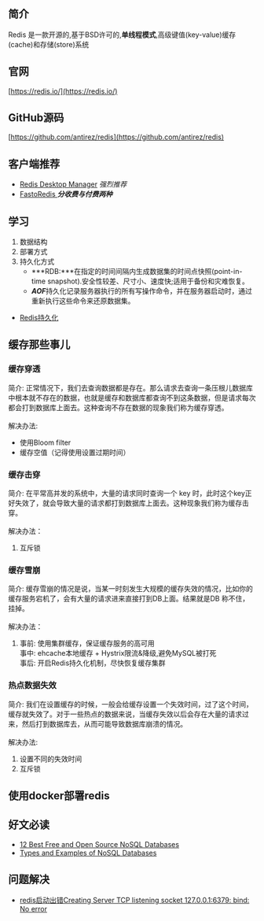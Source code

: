 ## 简介
Redis 是一款开源的,基于BSD许可的,**单线程模式**,高级键值(key-value)缓存(cache)和存储(store)系统
## 官网
[https://redis.io/](https://redis.io/)
## GitHub源码
[https://github.com/antirez/redis](https://github.com/antirez/redis)
## 客户端推荐
- [Redis Desktop Manager](https://redisdesktop.com/) *强烈推荐*
- [FastoRedis ](<https://fastoredis.com/>)  ***分收费与付费两种***



##  学习
1. 数据结构
2. 部署方式
3. 持久化方式 
   - ***RDB:***在指定的时间间隔内生成数据集的时间点快照(point-in-time snapshot).安全性较差、尺寸小、速度快;适用于备份和灾难恢复。
   - ***AOF***持久化记录服务器执行的所有写操作命令，并在服务器启动时，通过重新执行这些命令来还原数据集。<br/>
  - [Redis持久化](https://github.com/Snailclimb/JavaGuide/blob/master/docs/database/Redis/Redis%E6%8C%81%E4%B9%85%E5%8C%96.md)



## 缓存那些事儿
### 缓存穿透
简介:  正常情况下，我们去查询数据都是存在。那么请求去查询一条压根儿数据库中根本就不存在的数据，也就是缓存和数据库都查询不到这条数据，但是请求每次都会打到数据库上面去。这种查询不存在数据的现象我们称为缓存穿透。<br/><br/>
解决办法:
- 使用Bloom filter
- 缓存空值（记得使用设置过期时间） 

### 缓存击穿
简介: 在平常高并发的系统中，大量的请求同时查询一个 key 时，此时这个key正好失效了，就会导致大量的请求都打到数据库上面去。这种现象我们称为缓存击穿。<br/><br/>
解决办法：
1. 互斥锁


### 缓存雪崩
简介: 缓存雪崩的情况是说，当某一时刻发生大规模的缓存失效的情况，比如你的缓存服务宕机了，会有大量的请求进来直接打到DB上面。结果就是DB 称不住，挂掉。<br/><br/>
解决办法：
1. 事前: 使用集群缓存，保证缓存服务的高可用  <br/> 事中: ehcache本地缓存 + Hystrix限流&降级,避免MySQL被打死 <br/> 事后: 开启Redis持久化机制，尽快恢复缓存集群

### 热点数据失效
简介: 我们在设置缓存的时候，一般会给缓存设置一个失效时间，过了这个时间，缓存就失效了。对于一些热点的数据来说，当缓存失效以后会存在大量的请求过来，然后打到数据库去，从而可能导致数据库崩溃的情况。<br/><br/>
解决办法:
1. 设置不同的失效时间
2. 互斥锁

## 使用docker部署redis 


## 好文必读
- [12 Best Free and Open Source NoSQL Databases](http://theprofessionalspoint.blogspot.com/2014/01/12-best-free-and-open-source-nosql.html)
- [Types and Examples of NoSQL Databases](http://theprofessionalspoint.blogspot.com/2014/01/types-and-examples-of-nosql-databases.html)


## 问题解决

- [redis启动出错Creating Server TCP listening socket 127.0.0.1:6379: bind: No error](<https://www.cnblogs.com/shaosks/p/7089786.html>)


